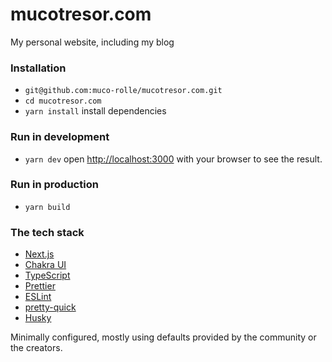 # mucotresor.com

My personal website, including my blog

### Installation

-   `git@github.com:muco-rolle/mucotresor.com.git`
-   `cd mucotresor.com`
-   `yarn install` install dependencies

### Run in development

-   `yarn dev` open [http://localhost:3000](http://localhost:3000) with your browser to see the result.

### Run in production

-   `yarn build`

### The tech stack

-   [Next.js](https://nextjs.org)
-   [Chakra UI](https://chakra-ui.com)
-   [TypeScript](https://www.typescriptlang.org/)
-   [Prettier](https://prettier.io/)
-   [ESLint](https://eslint.org/)
-   [pretty-quick](https://github.com/azz/pretty-quick)
-   [Husky](https://typicode.github.io/husky)

Minimally configured, mostly using defaults provided by the community or the creators.
